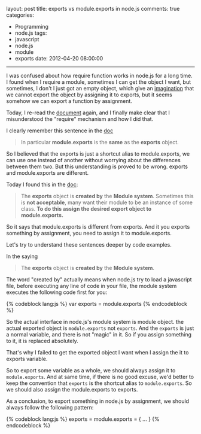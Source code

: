 layout: post
title: exports vs module.exports in node.js
comments: true
categories:
  - Programming
  - node.js
tags:
  - javascript
  - node.js
  - module
  - exports
date: 2012-04-20 08:00:00
---
I was confused about how require function works in node.js for a long time. I found when I require a module, sometimes I can get the object I want, but sometimes, I don't I just got an empty object, which give an [imagination](/blog/2012/03/21/a-way-to-expose-singleton-object-and-its-constructor-in-nodejs) that we cannot export the object by assigning it to exports, but it seems somehow we can export a function by assignment.

Today, I re-read the [document](http://docs.nodejs.org/api/modules.html#modules_the_module_object) again, and I finally make clear that I misunderstood the "require" mechanism and how I did that.

I clearly remember this sentence in the [doc](http://docs.nodejs.org/api/modules.html#modules_the_module_object)

>  In particular **module.exports** is the **same** as the **exports** object.

So I believed that the exports is just a shortcut alias to module.exports, we can use one instead of another without worrying about the differences between them two.
But this understanding is proved to be wrong. exports and module.exports are different.

Today I found this in the [doc](http://docs.nodejs.org/api/modules.html#modules_module_exports):

> The **exports** object is **created by** the **Module system**. Sometimes this is **not acceptable**, many want their module to be an instance of some class. **To do this assign the desired export object to module.exports.**

So it says that module.exports is different from exports. And it you exports something by assignment, you need to assign it to module.exports.

Let's try to understand these sentences deeper by code examples.

In the saying

> The **exports** object is **created by** the **Module system**.

The word "created by" actually means when node.js try to load a javascript file, before executing any line of code in your file, the module system executes the following code first for you:

{% codeblock lang:js %}
var exports = module.exports
{% endcodeblock %}

So the actual interface in node.js's module system is module object. the actual exported object is `module.exports` not `exports`.
And the `exports` is just a normal variable, and there is not "magic" in it. So if you assign something to it, it is replaced absolutely.

That's why I failed to get the exported object I want when I assign the it to exports variable.

So to export some variable as a whole, we should always assign it to `module.exports`.
And at same time, if there is no good excuse, we'd better to keep the convention that `exports` is the shortcut alias to `module.exports`. So we should also assign the module.exports to exports.

As a conclusion, to export something in node.js by assignment, we should always follow the following pattern:

{% codeblock lang:js %}
exports = module.exports = {
	...
}
{% endcodeblock %}
